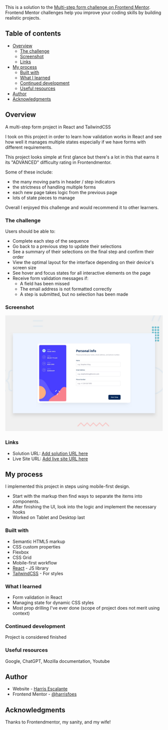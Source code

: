 This is a solution to the [Multi-step form challenge on Frontend Mentor](https://www.frontendmentor.io/challenges/multistep-form-YVAnSdqQBJ). Frontend Mentor challenges help you improve your coding skills by building realistic projects.

## Table of contents

- [Overview](#overview)
  - [The challenge](#the-challenge)
  - [Screenshot](#screenshot)
  - [Links](#links)
- [My process](#my-process)
  - [Built with](#built-with)
  - [What I learned](#what-i-learned)
  - [Continued development](#continued-development)
  - [Useful resources](#useful-resources)
- [Author](#author)
- [Acknowledgments](#acknowledgments)

## Overview

A multi-step form project in React and TailwindCSS

I took on this project in order to learn how validation works in React and see how well it manages multiple states especially if we have forms with different requirements.

This project looks simple at first glance but there's a lot in this that earns it its "ADVANCED" difficulty rating in Frontendmentor.

Some of these include:

- the many moving parts in header / step indicators
- the strictness of handling multiple forms
- each new page takes logic from the previous page
- lots of state pieces to manage

Overall I enjoyed this challenge and would recommend it to other learners.

### The challenge

Users should be able to:

- Complete each step of the sequence
- Go back to a previous step to update their selections
- See a summary of their selections on the final step and confirm their order
- View the optimal layout for the interface depending on their device's screen size
- See hover and focus states for all interactive elements on the page
- Receive form validation messages if:
  - A field has been missed
  - The email address is not formatted correctly
  - A step is submitted, but no selection has been made

### Screenshot

![](./src/assets/images/desktop-preview.jpg)

### Links

- Solution URL: [Add solution URL here](https://your-solution-url.com)
- Live Site URL: [Add live site URL here](https://your-live-site-url.com)

## My process

I implemented this project in steps using mobile-first design.

- Start with the markup then find ways to separate the items into components.
- After finishing the UI, look into the logic and implement the necessary hooks
- Worked on Tablet and Desktop last

### Built with

- Semantic HTML5 markup
- CSS custom properties
- Flexbox
- CSS Grid
- Mobile-first workflow
- [React](https://reactjs.org/) - JS library
- [TailwindCSS](https://tailwindcss.com/) - For styles

### What I learned

- Form validation in React
- Managing state for dynamic CSS styles
- Most prop drilling I've ever done (scope of project does not merit using context)

### Continued development

Project is considered finished

### Useful resources

Google, ChatGPT, Mozilla documentation, Youtube

## Author

- Website - [Harris Escalante](https://harrisfoes.github.io/portfolio-page/)
- Frontend Mentor - [@harrisfoes](https://www.frontendmentor.io/profile/harrisfoes)

## Acknowledgments

Thanks to Frontendmentor, my sanity, and my wife!
